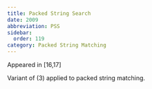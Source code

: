 ```yaml
---
title: Packed String Search
date: 2009
abbreviation: PSS
sidebar:
  order: 119
category: Packed String Matching
---
```


Appeared in [16,17]

Variant of (3) applied to packed string matching.

